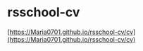 # rsschool-cv
[https://Maria0701.github.io/rsschool-cv/cv](https://Maria0701.github.io/rsschool-cv/cv)
